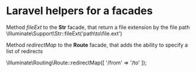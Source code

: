# Laravel helpers for a facades

Method *fileExt* to the __Str__ facade, that return a file extension by the file path
\Illuminate\Support\Str::fileExt('path\to\file.ext')

Method *redirectMap* to the __Route__ facade, that adds the ability to specify a list of redirects

\Illuminate\Routing\Route::redirectMap([
    '/from' => '/to'
]);
